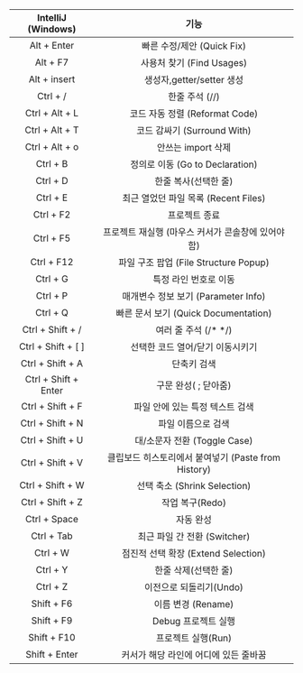 | IntelliJ (Windows)   | 기능                                                |
| :--------------------: | :---------------------------------------------------: |
| Alt + Enter          | 빠른 수정/제안 (Quick Fix)                          |
| Alt + F7             | 사용처 찾기 (Find Usages)                           |
| Alt + insert         | 생성자,getter/setter 생성                           |
| Ctrl + /             | 한줄 주석 (//)                                      |
| Ctrl + Alt + L       | 코드 자동 정렬 (Reformat Code)                      |
| Ctrl + Alt + T       | 코드 감싸기 (Surround With)                         |
| Ctrl + Alt + o       | 안쓰는 import 삭제                                  |
| Ctrl + B             | 정의로 이동 (Go to Declaration)                     |
| Ctrl + D             | 한줄 복사(선택한 줄)                                |
| Ctrl + E             | 최근 열었던 파일 목록 (Recent Files)                |
| Ctrl + F2            | 프로젝트 종료                                       |
| Ctrl + F5            | 프로젝트 재실행 (마우스 커서가 콘솔창에 있어야 함)  |
| Ctrl + F12           | 파일 구조 팝업 (File Structure Popup)               |
| Ctrl + G             | 특정 라인 번호로 이동                               |
| Ctrl + P             | 매개변수 정보 보기 (Parameter Info)                 |
| Ctrl + Q             | 빠른 문서 보기 (Quick Documentation)                |
| Ctrl + Shift + /     | 여러 줄 주석 (/\* \*/)                              |
| Ctrl + Shift + [ ]   | 선택한 코드 열어/닫기 이동시키기                    |
| Ctrl + Shift + A     | 단축키 검색                                         |
| Ctrl + Shift + Enter | 구문 완성( ; 닫아줌)                                |
| Ctrl + Shift + F     | 파일 안에 있는 특정 텍스트 검색                     |
| Ctrl + Shift + N     | 파일 이름으로 검색                                  |
| Ctrl + Shift + U     | 대/소문자 전환 (Toggle Case)                        |
| Ctrl + Shift + V     | 클립보드 히스토리에서 붙여넣기 (Paste from History) |
| Ctrl + Shift + W     | 선택 축소 (Shrink Selection)                        |
| Ctrl + Shift + Z     | 작업 복구(Redo)                                     |
| Ctrl + Space         | 자동 완성                                           |
| Ctrl + Tab           | 최근 파일 간 전환 (Switcher)                        |
| Ctrl + W             | 점진적 선택 확장 (Extend Selection)                 |
| Ctrl + Y             | 한줄 삭제(선택한 줄)                                |
| Ctrl + Z             | 이전으로 되돌리기(Undo)                             |
| Shift + F6           | 이름 변경 (Rename)                                  |
| Shift + F9           | Debug 프로젝트 실행                                 |
| Shift + F10          | 프로젝트 실행(Run)                                  |
| Shift + Enter        | 커서가 해당 라인에 어디에 있든 줄바꿈               |
